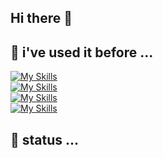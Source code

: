 ## Hi there 👋

<!--
**yukari-tawara/yukari-tawara** is a ✨ _special_ ✨ repository because its `README.md` (this file) appears on your GitHub profile.

Here are some ideas to get you started:

- 🔭 I’m currently working on ...
- 🌱 I’m currently learning ...
- 👯 I’m looking to collaborate on ...
- 🤔 I’m looking for help with ...
- 💬 Ask me about ...
- 📫 How to reach me: ...
- 😄 Pronouns: ...
- ⚡ Fun fact: ...
-->
## 🔭 i've used it before ...
[![My Skills](https://skillicons.dev/icons?i=php,ts,js,cs,angular,jquery)](https://skillicons.dev)
<br />
[![My Skills](https://skillicons.dev/icons?i=react,nextjs,materialui,html,css,sass)](https://skillicons.dev)
<br />
[![My Skills](https://skillicons.dev/icons?i=nodejs,laravel,dotnet,mysql,mongodb,supabase)](https://skillicons.dev)
<br />
[![My Skills](https://skillicons.dev/icons?i=git,github,gitlab,figma,xd)](https://skillicons.dev)

## 🌱 status ...
